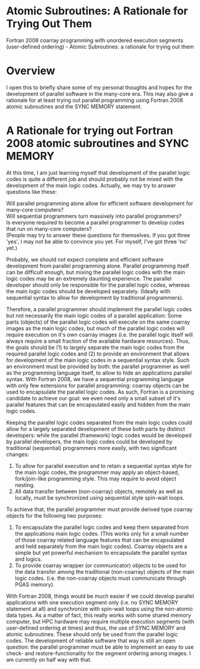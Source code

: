 # Atomic Subroutines: A Rationale for Trying Out Them
Fortran 2008 coarray programming with unordered execution segments (user-defined ordering) - Atomic Subroutines: a rationale for trying out them

# Overview

I open this to briefly share some of my personal thoughts and hopes for the development of parallel software in the many-core era. This may also give a rationale for at least trying out parallel programming using Fortran 2008 atomic subroutines and the SYNC MEMORY statement. 

# A Rationale for trying out Fortran 2008 atomic subroutines and SYNC MEMORY

At this time, I am just learning myself that development of the parallel logic codes is quite a different job and should probably not be mixed with the development of the main logic codes. Actually, we may try to answer questions like these:<br />

Will parallel programming alone allow for efficient software development for many-core computers?<br />
Will sequential programmers turn massively into parallel programmers?<br />
Is everyone required to become a parallel programmer to develop codes that run on many-core computers?<br />
(People may try to answer these questions for themselves. If you got three 'yes', I may not be able to convince you yet. For myself, I've got three 'no' yet.)

Probably, we should not expect complete and efficient software development from parallel programming alone. Parallel programming itself can be difficult enough, but mixing the parallel logic codes with the main logic codes may be an extremely daunting experience. The parallel developer should only be responsible for the parallel logic codes, whereas the main logic codes should be developed separately. (Ideally with sequential syntax to allow for development by traditional programmers).

Therefore, a parallel programmer should implement the parallel logic codes but not necessarily the main logic codes of a parallel application: Some parts (objects) of the parallel logic codes will execute on the same coarray images as the main logic codes, but much of the parallel logic codes will require execution on it's own coarray images (i.e. the parallel logic itself will always require a small fraction of the available hardware resources).
Thus, the goals should be (1) to largely separate the main logic codes from the required parallel logic codes and (2) to provide an environment that allows for development of the main logic codes in a sequential syntax style. Such an environment must be provided by both: the parallel programmer as well as the programming language itself, to allow to hide an applications parallel syntax. With Fortran 2008, we have a sequential programming language with only few extensions for parallel programming: coarray objects can be used to encapsulate the parallel logic codes. As such, Fortran is a promising candidate to achieve our goal: we even need only a small subset of it's parallel features that can be encapsulated easily and hidden from the main logic codes.

Keeping the parallel logic codes separated from the main logic codes could allow for a largely separated development of these both parts by distinct developers: while the parallel (framework) logic codes would be developed by parallel developers, the main logic codes could be developed by traditional (sequential) programmers more easily, with two significant changes:<br />
1. To allow for parallel execution and to retain a sequential syntax style for the main logic codes, the programmer may apply an object-based, fork/join-like programming style. This may require to avoid object nesting.<br />
2. All data transfer between (non-coarray) objects, remotely as well as locally, must be synchronized using sequential style spin-wait loops.<br />

To achieve that, the parallel programmer must provide derived type coarray objects for the following two purposes:<br />
1. To encapsulate the parallel logic codes and keep them separated from the applications main logic codes. (This works only for a small number of those coarray related language features that can be encapsulated and held separately from the main logic codes). Coarray objects are a simple but yet powerful mechanism to encapsulate the parallel syntax and logics.<br />
2. To provide coarray wrapper (or communicator) objects to be used for the data transfer among the traditional (non-coarray) objects of the main logic codes. (i.e. the non-coarray objects must communicate through PGAS memory).<br />

With Fortran 2008, things would be much easier if we could develop parallel applications with one execution segment only (i.e. no SYNC MEMORY statement at all) and synchronize with spin-wait loops using the non-atomic data types. As a matter of fact, this really works with some shared memory computer, but HPC hardware may require multiple execution segments (with user-defined ordering at times) and thus, the use of SYNC MEMORY and atomic subroutines. These should only be used from the parallel logic codes. The development of reliable software that way is still an open question: the parallel programmer must be able to implement an easy to use check- and restore-functionality for the segment ordering among images. I am currently on half way with that.


